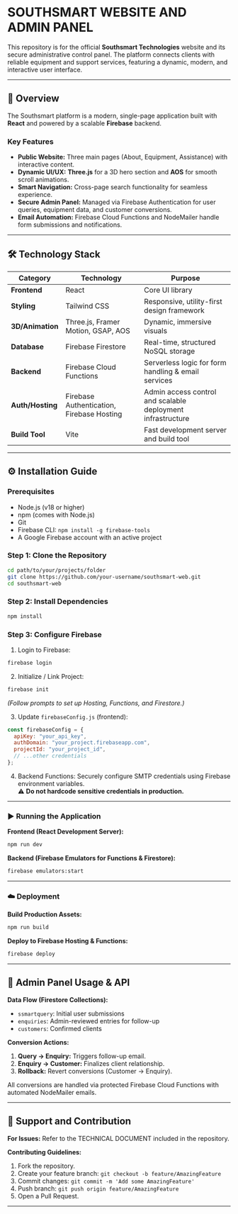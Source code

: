
# SOUTHSMART WEBSITE AND ADMIN PANEL

This repository is for the official **Southsmart Technologies** website and its secure administrative control panel. The platform connects clients with reliable equipment and support services, featuring a dynamic, modern, and interactive user interface.

---

## 🚀 Overview

The Southsmart platform is a modern, single-page application built with **React** and powered by a scalable **Firebase** backend.

### Key Features

- **Public Website:** Three main pages (About, Equipment, Assistance) with interactive content.  
- **Dynamic UI/UX:** **Three.js** for a 3D hero section and **AOS** for smooth scroll animations.  
- **Smart Navigation:** Cross-page search functionality for seamless experience.  
- **Secure Admin Panel:** Managed via Firebase Authentication for user queries, equipment data, and customer conversions.  
- **Email Automation:** Firebase Cloud Functions and NodeMailer handle form submissions and notifications.  

---

## 🛠️ Technology Stack

| Category         | Technology                                | Purpose                                                      |
|-----------------|------------------------------------------|-------------------------------------------------------------|
| **Frontend**     | React                                     | Core UI library                                             |
| **Styling**      | Tailwind CSS                              | Responsive, utility-first design framework                  |
| **3D/Animation** | Three.js, Framer Motion, GSAP, AOS       | Dynamic, immersive visuals                                   |
| **Database**     | Firebase Firestore                        | Real-time, structured NoSQL storage                          |
| **Backend**      | Firebase Cloud Functions                  | Serverless logic for form handling & email services         |
| **Auth/Hosting** | Firebase Authentication, Firebase Hosting | Admin access control and scalable deployment infrastructure |
| **Build Tool**   | Vite                                      | Fast development server and build tool                      |

---

## ⚙️ Installation Guide

### Prerequisites

- Node.js (v18 or higher)  
- npm (comes with Node.js)  
- Git  
- Firebase CLI: `npm install -g firebase-tools`  
- A Google Firebase account with an active project  

### Step 1: Clone the Repository

```bash
cd path/to/your/projects/folder
git clone https://github.com/your-username/southsmart-web.git
cd southsmart-web
```

### Step 2: Install Dependencies

```bash
npm install
```

### Step 3: Configure Firebase

1. Login to Firebase:  
```bash
firebase login
```

2. Initialize / Link Project:  
```bash
firebase init
```  
*(Follow prompts to set up Hosting, Functions, and Firestore.)*

3. Update `firebaseConfig.js` (frontend):  
```javascript
const firebaseConfig = {
  apiKey: "your_api_key",
  authDomain: "your_project.firebaseapp.com",
  projectId: "your_project_id",
  // ...other credentials
};
```

4. Backend Functions: Securely configure SMTP credentials using Firebase environment variables.  
⚠️ **Do not hardcode sensitive credentials in production.**

---

### ▶️ Running the Application

**Frontend (React Development Server):**  
```bash
npm run dev
```

**Backend (Firebase Emulators for Functions & Firestore):**  
```bash
firebase emulators:start
```

---

### ☁️ Deployment

**Build Production Assets:**  
```bash
npm run build
```

**Deploy to Firebase Hosting & Functions:**  
```bash
firebase deploy
```

---

## 📝 Admin Panel Usage & API

**Data Flow (Firestore Collections):**

- `ssmartquery`: Initial user submissions  
- `enquiries`: Admin-reviewed entries for follow-up  
- `customers`: Confirmed clients  

**Conversion Actions:**

1. **Query → Enquiry:** Triggers follow-up email.  
2. **Enquiry → Customer:** Finalizes client relationship.  
3. **Rollback:** Revert conversions (Customer → Enquiry).  

All conversions are handled via protected Firebase Cloud Functions with automated NodeMailer emails.

---

## 🤝 Support and Contribution

**For Issues:** Refer to the TECHNICAL DOCUMENT included in the repository.  

**Contributing Guidelines:**

1. Fork the repository.  
2. Create your feature branch: `git checkout -b feature/AmazingFeature`  
3. Commit changes: `git commit -m 'Add some AmazingFeature'`  
4. Push branch: `git push origin feature/AmazingFeature`  
5. Open a Pull Request.  

---
